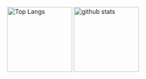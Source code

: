 <p align="left"> 
  <img alt="Top Langs" height="150px" src="https://github-readme-stats.vercel.app/api/top-langs/?username=TakuyaMito&layout=compact&show_icons=true&theme=tokyonight" />
  <img alt="github stats" height="150px" src="https://github-readme-stats.vercel.app/api?username=TakuyaMito&theme=tokyonight&show_icons=ture" />
</p>

<!--
**TakuyaMito/TakuyaMito** is a ✨ _special_ ✨ repository because its `README.md` (this file) appears on your GitHub profile.

Here are some ideas to get you started:

- 🔭 I’m currently working on ...
- 🌱 I’m currently learning ...
- 👯 I’m looking to collaborate on ...
- 🤔 I’m looking for help with ...
- 💬 Ask me about ...
- 📫 How to reach me: ...
- 😄 Pronouns: ...
- ⚡ Fun fact: ...
-->
